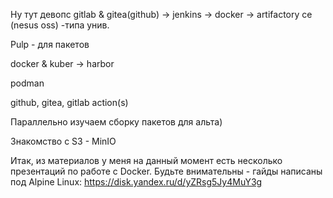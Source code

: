 Ну тут девопс
gitlab & gitea(github) -> jenkins -> docker -> artifactory ce (nesus oss) -типа унив.

Pulp - для пакетов

docker & kuber -> harbor

podman

github, gitea, gitlab action(s)

Параллельно изучаем сборку пакетов для альта)

Знакомство с S3 - MinIO


Итак, из материалов у меня на данный момент есть несколько презентаций по работе с Docker. Будьте внимательны - гайды написаны под Alpine Linux: https://disk.yandex.ru/d/yZRsg5Jy4MuY3g